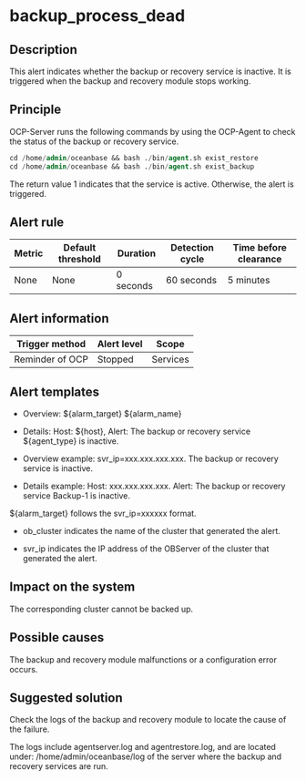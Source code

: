 backup_process_dead
========================================

Description
--------------------------------

This alert indicates whether the backup or recovery service is inactive. It is triggered when the backup and recovery module stops working.

Principle
------------------------------

OCP-Server runs the following commands by using the OCP-Agent to check the status of the backup or recovery service.

```sql
cd /home/admin/oceanbase && bash ./bin/agent.sh exist_restore
cd /home/admin/oceanbase && bash ./bin/agent.sh exist_backup
```

The return value 1 indicates that the service is active. Otherwise, the alert is triggered.

**Alert rule**
-----------------------------------

| Metric | Default threshold | Duration  | Detection cycle | Time before clearance |
|--------|-------------------|-----------|-----------------|-----------------------|
| None   | None              | 0 seconds | 60 seconds      | 5 minutes             |

**Alert information**
------------------------------------------

| Trigger method  | Alert level |  Scope   |
|-----------------|-------------|----------|
| Reminder of OCP | Stopped     | Services |

**Alert templates**
----------------------------------------

* Overview: ${alarm_target} ${alarm_name}

* Details: Host: ${host}, Alert: The backup or recovery service ${agent_type} is inactive.

* Overview example: svr_ip=xxx.xxx.xxx.xxx. The backup or recovery service is inactive.

* Details example: Host: xxx.xxx.xxx.xxx. Alert: The backup or recovery service Backup-1 is inactive.

\${alarm_target} follows the svr_ip=xxxxxx format.

* ob_cluster indicates the name of the cluster that generated the alert.

* svr_ip indicates the IP address of the OBServer of the cluster that generated the alert.

**Impact on the system**
---------------------------------------------

The corresponding cluster cannot be backed up.

**Possible causes**
----------------------------------------

The backup and recovery module malfunctions or a configuration error occurs.

Suggested solution
---------------------------------------

Check the logs of the backup and recovery module to locate the cause of the failure.

The logs include agentserver.log and agentrestore.log, and are located under: /home/admin/oceanbase/log of the server where the backup and recovery services are run.
